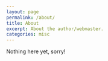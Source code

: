 ```yaml
---
layout: page
permalink: /about/
title: About
excerpt: About the author/webmaster.
categories: misc
---
```

Nothing here yet, sorry!
